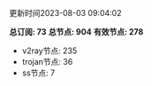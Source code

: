 更新时间2023-08-03 09:04:02

**总订阅: 73**
**总节点: 904**
**有效节点: 278**
- v2ray节点: 235
- trojan节点: 36
- ss节点: 7

